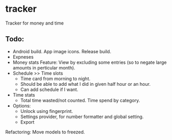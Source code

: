 # tracker
Tracker for money and time

## Todo:
-   Android build.
        App image icons.
        Release build.
-   Expneses
-   Money stats
        Feature: View by excluding some entries (so to negate large amounts in perticular month).
-   Schedule >> Time slots
    -   Time card from morning to night.
    -   Should be able to add what I did in given half hour or an hour.
    -   Can add schedule if I want.
-   Time stats
    -   Total time wasted/not counted.
        Time spend by category.
-   Options:
    -   Unlock using fingerprint.
    -   Settings provider, for number formatter and global setting.
    -   Export

Refactoring:
    Move models to freezed.


